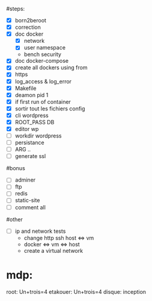 #steps:
- [x] born2beroot
- [x] correction
- [x] doc docker
    - [x] network
    - [x] user namespace
    - bench security
- [x] doc docker-compose
- [x] create all dockers using from
- [x] https 
- [x] log\_access & log\_error
- [x] Makefile  
- [x] deamon pid 1
- [x] if first run of container
- [x] sortir tout les fichiers config
- [x] cli wordpress
- [x] ROOT\_PASS DB
- [x] editor wp
- [ ] workdir wordpress
- [ ] persistance
- [ ] ARG ..
- [ ] generate ssl

#bonus
- [ ] adminer
- [ ] ftp
- [ ] redis
- [ ] static-site
- [ ] comment all

#other
- [ ] ip and network tests
    - change http ssh host <=> vm
    - docker <=> vm <=> host
    - create a virtual network

# mdp:
root: Un+trois=4 
etakouer: Un+trois=4
disque: inception
